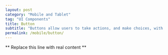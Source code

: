 ```yaml
---
layout: post
category: "Mobile and Tablet"
tag: "UI Components"
title: Button
subtitle: "Buttons allow users to take actions, and make choices, with a single tap."
permalink: /mobile/button/
---
```


** Replace this line with real content **

      
